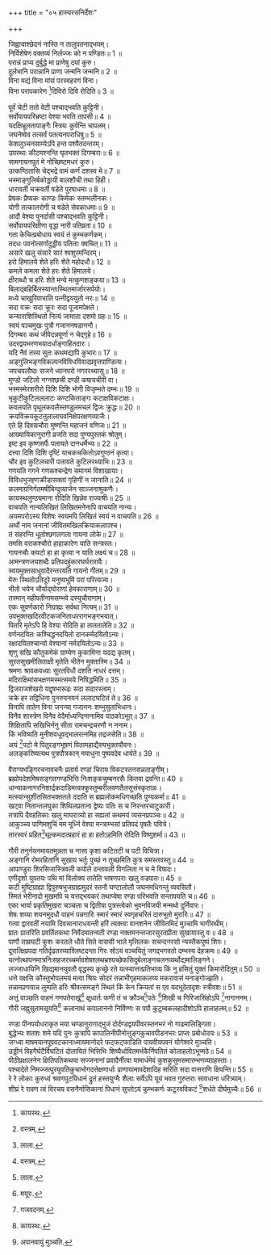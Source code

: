 +++
title = "०५ हास्यरसनिर्देशः"

+++
  
जिह्वायाश्छेदनं नास्ति न तालुपतनाद्भयम्।  
निर्विशेषेण वक्तव्यं निर्लज्जः को न पण्डितः॥ 1 ॥  
परान्नं प्राप्य दुर्बुद्धे मा प्राणेषु दयां कुरु।  
दुर्लभानि परान्नानि प्राणा जन्मनि जन्मनि॥ 2 ॥  
विना मद्यं विना मांसं परस्वहरणं विना।  
विना परापकारेण [^5]दिविरो दिवि रोदिति॥ 3 ॥  
  
[^5]: कायस्थः.

पूर्वं चेटी ततो वेटी पश्चाद्भवति कुट्टिनी।  
सर्वोपायपरिभ्रष्टा वेश्या भवति तापसी॥ 4 ॥  
यदक्षिभ्रूलतापाङ्गैः स्त्रियः कुर्वन्ति चापलम्।  
जघनेष्वेव तत्सर्वं पतत्यनपराधिषु॥ 5 ॥  
केशलुञ्चनसाम्येऽपि हन्त पश्यैतदन्तरम्।  
उपस्थाः कीटमश्नन्ति घृतभक्तं दिगम्बराः॥ 6 ॥  
सामगायनपूतं मे नोच्छिष्टमधरं कुरु।  
उत्कण्ठितासि चेद्भद्रे वामं कर्णं दशस्व मे॥ 7 ॥  
भस्माङ्गुलिर्बकोड्डायी बालशौची तथा हिही।  
धारावर्ती चक्रवर्ती षडेते पुरषाधमाः॥ 8 ॥  
प्रेषकः प्रैष्यकः काण्डः किमेकः स्तम्भलीनकः।  
योगी तत्कालरोगी च षडेते सेवकाधमाः॥ 9 ॥  
आदौ वेश्या पुनर्दासी पश्चाद्भवति कुट्टिनी।  
सर्वोपायपरिक्षीणा वृद्धा नारी पतिव्रता॥ 10 ॥  
गता केचित्प्रबोधाय स्वयं तं कुम्भकर्णकम्।  
तदधः पवनोत्सर्गादुड्डीय पतिताः क्वचित्॥ 11 ॥  
असारे खलु संसारे सारं श्वशुरमन्दिरम्।  
हरो हिमालये शेते हरिः शेते महोदधौ॥ 12 ॥  
कमले कमला शेते हरः शेते हिमालये।  
क्षीराब्धौ च हरिः शेते मन्ये मत्कुणशङ्कया॥ 13 ॥  
बिलाद्बहिर्बिलस्यान्तःस्थितमार्जारसर्पयोः।  
मध्ये चाखुरिवाभाति पत्नीद्वययुतो नरः॥ 14 ॥  
सदा वक्रः सदा क्रूरः सदा पूजामपेक्षते।  
कन्याराशिस्थितो नित्यं जामाता दशमो ग्रहः॥ 15 ॥  
स्वयं पञ्चमुखः पुत्रौ गजाननषडाननौ।  
दिगम्बरः कथं जीवेदन्नपूर्णा न चेद्गृहे॥ 16 ॥  
उदरद्वयभरणभयादर्धाङ्गाहितदारः।  
यदि नैवं तस्य सुतः कथमद्यापि कुभारः॥ 17 ॥  
अङ्गुलिभङ्गविकल्पनविविधविवादप्रवृत्तपाण्डित्यः।  
जपचपलौष्ठः सजने ध्वानपरो नगररथ्यासु॥ 18 ॥  
मुण्डो जटिलो नग्नश्छत्त्री दण्डी कषायचीरी वा।  
भस्मस्मेरशरीरो दिशि दिशि भोगी विजृम्भते दम्भः॥ 19 ॥  
भृकुटीकुटिलललाटः कण्टकिताङ्गः कटाक्षविकटाक्षः।  
कवलयति पृथुलकवलैस्तण्डुलमचलं द्विजः क्रुद्धः॥ 20 ॥  
क्रयविक्रयकूटतुलालाघवनिक्षेपरक्षणव्याजैः।  
एते हि दिवसचौरा मुष्णन्ति महाजनं वणिजः॥ 21 ॥  
आख्यायिकानुरागी व्रजति सदा पुण्यपुस्तकं श्रोतुम्।  
इष्ट इव कृष्णसर्पैः पलायते दानधर्मेभ्यः॥ 22 ॥  
दत्त्वा दिशि दिशि दृष्टिं याचकचकितोऽवगुण्ठनं कृत्वा।  
चौर इव कुटिलचारी पलायते कुटिलरथ्याभिः॥ 23 ॥  
गणयति गगने गणकश्चन्द्रेण समागमं विशाखायाः।  
विविधभुजह्गक्रीडासक्तां गृहिणीं न जानाति॥ 24 ॥  
कलमाग्रनिर्गतमषीबिन्दुव्याजेन साञ्जनाश्रुकणैः।  
कायस्थलुण्ठ्यमाना रोदिति खिन्नेव राज्यश्रीः॥ 25 ॥  
वाचयति नान्यलिखितं लिखितमनेनापि वाचयति नान्यः।  
अयमपरोऽस्य विशेषः स्वयमपि लिखितं स्वयं न वाचयति॥ 26 ॥  
अर्थो नाम जनानां जीवितमखिलक्रियाकलापश्च।  
तं संहरन्ति धूर्ताश्छगलगला गायना लोके॥ 27 ॥  
तमसि वराकश्चौरो हाहाकारेण याति सन्त्रस्तः।  
गायनचौः कपटो हा हा कृत्वा न याति लक्ष्यं च॥ 28 ॥  
आमन्त्रणजयशब्दैः प्रतिपदहुंकारघर्घरारावैः।  
स्वयमुक्तसाधुवादैरन्तरयति गायनो गीतम्॥ 29 ॥  
मेरुः स्थितोऽतिदूरे मनुष्यभूमिं परां परित्यज्य।  
भीतो भयेन चौर्याद्घोराणां हेमकाराणाम्॥ 30 ॥  
तस्मान् महीपतीनामसम्भवे दस्युचौराणाम्।  
एकः सुवर्णकारो निग्राह्यः सर्वथा नित्यम्॥ 31 ॥  
उपभुक्तखदिरवीटकजनिताधररागभङ्गभयात्।  
पितरि मृतेऽपि हि वेश्या रोदिति हा ताततातेति॥ 32 ॥  
वर्णनदयितः कश्चिद्धनदयितो दानकर्मदयितोऽन्यः।  
रक्षादयितश्चान्यो वेश्यानां नर्मदयितोऽन्यः॥ 33 ॥  
शृणु सखि कौतुकमेकं ग्राम्येण कुकामिना यदद्य कृतम्।  
सुरतसुखमीलिताक्षी मृतेति भीतेन मुक्तास्मि॥ 34 ॥  
श्रमणः श्रावकवध्वाः सुरतविधौ दशति नाधरं दत्तम्।  
मदिराक्षिमांसभक्षणमस्मत्समये निषिद्धमिति॥ 35 ॥  
द्विजराजशेखरो यद्वृषभारूढः सदा सदारस्त्वम्।  
चक्रे हर तद्विधिना पुनरुपनयनं ललाटघटितं ते॥ 36 ॥  
विनापि तातेन विना जनन्या गजाननः शम्भुसुताभिधानः।  
विनैव शास्त्रेण विनैव वेदैर्माध्यन्दिनानामिव पाठकोऽभूत्॥ 37 ॥  
शिक्षितापि सखिभिर्ननु सीता रामचन्द्रचरणौ न ननाम।  
किं भविष्यति मुनीशवधूवद्भालरत्नमिह तद्रजसेति॥ 38 ॥  
अयं [^1]पटो मे पितुरङ्गभूषणं पितामहाद्यैरुपभुक्तयौवनः।  
अलङ्करिष्यत्यथ पुत्रपौत्रकान् मयाधुना पुष्पवदेव धार्यते॥ 39 ॥  
  
[^1]: वस्त्रम्.

वैराग्यभङ्गिरचनावचनैः प्रतार्य रण्डां चिराय विकटस्तनसन्नताङ्गीम्।  
ब्रह्मोपदेशमिषसङ्गतगण्डभित्ति निःशङ्कचुम्बनरसैः कितवा द्रवन्ति॥ 40 ॥  
धान्याकनागरनिशार्द्रकदाडिमत्वक्कुस्तुम्बरीलवणतैलसुसंस्कृतान्नः।  
मत्स्यान्सुशीतसितभक्ततले ददाति स ब्रह्मलोकमधिगच्छति पुण्यकर्मा॥ 41 ॥  
खट्वा नितान्तलघुका शिथिलप्रताना द्वेष्यः पतिः स च निरन्तरचाटुकारी।  
तत्रापि दैवहतिकाः खलु माघरात्र्यो हा सह्यतां कथमयं व्यसनप्रपञ्चः॥ 42 ॥  
आकुञ्च्य पाणिमशुचिं मम मूर्ध्नि वेश्या मन्त्राम्भसां प्रतिपदं पृषतैः पवित्रे।  
तारस्वरं प्रहित[^2]थूत्कमदात्प्रहारं हा हा हतोऽहमिति रोदिति विष्णुशर्मा॥ 43 ॥  
  
[^2]: लाला.

गौरी तनुर्नयनमायतमुन्नता च नासा कृशा कटितटी च पटी विचित्रा।  
अङ्गानि रोमरहितानि सुखाय भर्तुः पुच्छं न तुच्छमिति कुत्र समस्तवस्तु॥ 44 ॥  
आपाण्डुरा शिरसिजास्त्रिवली कपोले दन्तावली विगलिता न च मे विषादः।  
एणीदृशो युवतयः पथि मां विलोक्य तातेति भाषणपराः खलु वज्रपातः॥ 45 ॥  
कटी मुष्टिग्राह्या द्विपुरुषभुजग्राह्यमुदरं स्तनौ घण्टालोलौ जघनमधिगन्तुं व्यवसितौ।  
स्मितं भेरीनादो मुखमपि च यत्तद्भयकरं तथाप्येषा रण्डा परिभवति सन्तापयति च॥ 46 ॥  
एका भार्या प्रकृतिमुखरा चञ्चला च द्वितीया पुत्रस्त्वेको भुवनविजयी मन्मथो दुर्निवारः।  
शेषः शय्या शयनमुदधौ वाहनं पन्नगारिः स्मारं स्मारं स्वगृहचरितं दारुभूतो मुरारिः॥ 47 ॥  
गत्वा द्वारवतीं नयामि दिवसानाराधयन्ती हरिं त्यक्त्वा वानशनेन जीवितमिदं मुञ्चामि भागीरथीम्।  
प्रातः प्रातरिति प्रवर्तितकथा निर्वेदमातन्वती रण्डा नक्तमनन्तजारसुरतप्रीता सुखायास्तु वः॥ 48 ॥  
पाणौ ताम्रघटी कुशः करतले धौते सिते वाससी भाले मृत्तिलकः सचन्दनरसो न्यस्तैकपुष्पं शिरः।  
दूरात्क्षिप्रपदा गतिर्दृढतरव्याश्लिष्टदन्ता गिरः सोऽयं वञ्चयितुं जगद्भगवतो दम्भस्य देहक्रमः॥ 49 ॥  
यत्नोत्थापनमात्रनिःसहजरच्चर्मावशेषश्लथभ्रश्यच्छेफसिदुर्बलाङ्गचलनव्यर्थोद्यमालिङ्गने।  
लज्जाधायिनि खिद्यमानयुवतौ वृद्धस्य कृच्छ्रे रते यत्स्यात्तत्प्रतिभाव्य किं नु हसितुं युक्तं किमारोदितुम्॥ 50 ॥  
धत्ते वक्षसि कौस्तुभोपलमयं मत्वा श्रियः सोदरं तन्नाभीगृहमाकलय्य मकरावासं मनाङ्गोज्झति।  
तन्नामप्रणयान्न लुम्पति हरिः श्रीवत्समङ्गे स्थितं किं केन क्रियतां स एव यदभूदेतादृशः स्त्रीवशः॥ 51 ॥  
अत्तुं वाञ्छति वाहनं गणपतेराखुं[^1] क्षुधार्तः फणी तं च क्रौञ्च[^2]पतेः [^3]शिखी च गिरिजासिंहोऽपि [^4]नागाननम्।  
गौरी जह्नुसुतामसूयति[^5] कलानाथं कपालाननो निर्विण्णः स पपौ कुटुम्बकलहादीशोऽपि हालाहलम्॥ 52 ॥  
  
[^1]: मूषिकम्.

[^2]: कार्तिकेयस्य.

[^3]: मयूरः.

[^4]: गजवदनम्.

[^5]: द्वेष्टि.

रण्डा पीनपयोधराकृत मया चण्डानुरागाद्भुजं दोर्दण्डद्वयपीवरस्तनभरं नो गाढमालिङ्गिता।  
बुद्धेभ्यः शतशः शमे यदि पुनः कुत्रापि कापालिनीपीनोत्तुङ्गकुचावपीडनभरः प्राप्तः प्रबोधोदयः॥ 53 ॥  
जग्ध्वा माषमयानपूपवटकानाध्मायमानोदरे फट्फट्फाडिति पायवीयपवनं योगेश्वरे मुञ्चति।  
उड्डीनं विहगैर्घटैर्विघटितं दोलायितं भित्तिभिः शिष्यैर्धावितमर्भकैर्निपतितं कोलाहलोऽभून्मठे॥ 54 ॥  
पीठीप्रक्षालनेन क्षितिपतिकथया सज्जनानां प्रवादैर्नीत्वा यामार्धमेवं कुशकुसुमसमारम्भणव्यग्रहस्ताः।  
पश्चादेते निमज्जत्पुरयुवतिकुचाभोगदत्तेक्षणार्धाः प्राणायामापदेशादिह सरिति सदा वासराणि क्षिपन्ति॥ 55 ॥  
रे रे लोकाः कुरुध्वं श्रवणपुटपिधानं द्रुतं हस्तयुग्मैः शैलाः सर्वेऽपि यूयं भवत गुरुतराः सावधाना धरित्र्याम्।  
शीघ्रं रे रावण त्वं विरचय वसनैर्नासिकानां पिधानं सुप्तोऽयं कुम्भकर्णः कटुरवविकटं [^6]शर्धते दीर्घमुच्चैः॥ 56 ॥  
  
[^6]: अपानवायुं मुञ्चति.

